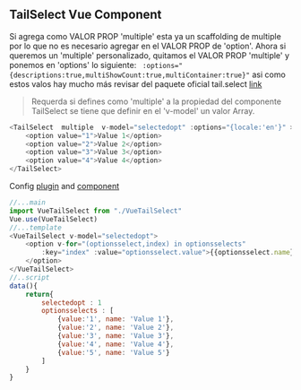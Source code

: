 ## TailSelect Vue Component


Si agrega como VALOR PROP 'multiple' esta ya un scaffolding de multiple por lo que no es necesario
agregar en el VALOR PROP de 'option'. Ahora si queremos un 'multiple' personalizado, quitamos el VALOR PROP 'multiple' 
y ponemos en 'options' lo siguiente:
```  :options="{descriptions:true,multiShowCount:true,multiContainer:true}" ``` asi como estos valos 
hay mucho más revisar del paquete oficial tail.select [link](https://www.npmjs.com/package/tail.select#default-options)
> Requerda si defines como 'multiple' a la propiedad del componente TailSelect se tiene que definir en el 'v-model' un valor Array.
```js
<TailSelect  multiple  v-model="selectedopt" :options="{locale:'en'}" >
    <option value="1">Value 1</option>
    <option value="2">Value 2</option>
    <option value="3">Value 3</option>
    <option value="4">Value 4</option>
</TailSelect>
```
Config [plugin](src/VueTailSelect.js) and [component](src/components/TailSelect.vue)
```js
//...main
import VueTailSelect from "./VueTailSelect"
Vue.use(VueTailSelect)
//...template
<VueTailSelect v-model="selectedopt">
    <option v-for="(optionsselect,index) in optionsselects" 
        :key="index" :value="optionsselect.value">{{optionsselect.name}}
    </option>
</VueTailSelect>
//..script
data(){
    return{
        selectedopt : 1
        optionsselects : [
            {value:'1', name: 'Value 1'},
            {value:'2', name: 'Value 2'},
            {value:'3', name: 'Value 3'},
            {value:'4', name: 'Value 4'},
            {value:'5', name: 'Value 5'}
        ]
    }
}

```